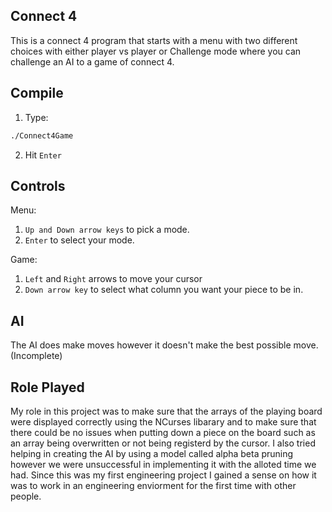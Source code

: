 ## Connect 4 

This is a connect 4 program that starts with a menu with two different choices with either player vs player or Challenge mode where you can challenge an AI to a game of connect 4. 

## Compile

1. Type:
   >
```bash
./Connect4Game
```
2. Hit `Enter`

## Controls 

Menu: 
1. `Up and Down arrow keys` to pick a mode. 
2. `Enter` to select your mode.


Game: 
1. `Left` and `Right` arrows to move your cursor 
2. `Down arrow key` to select what column you want your piece to be in.

## AI 

The AI does make moves however it doesn't make the best possible move. (Incomplete)

## Role Played

My role in this project was to make sure that the arrays of the playing board were displayed correctly using the NCurses libarary and to make sure that there could be no issues when putting down a piece on the board such as an array being overwritten or not being registerd by the cursor. I also tried helping in creating the AI by using a model called alpha beta pruning however we were unsuccessful in implementing it with the alloted time we had. Since this was my first engineering project I gained a sense on how it was to work in an engineering enviorment for the first time with other people. 
